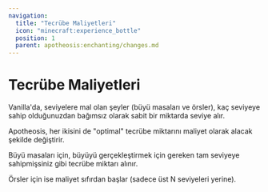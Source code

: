 ```yaml
---
navigation:
  title: "Tecrübe Maliyetleri"
  icon: "minecraft:experience_bottle"
  position: 1
  parent: apotheosis:enchanting/changes.md
---
```


# Tecrübe Maliyetleri

Vanilla'da, seviyelere mal olan şeyler (büyü masaları ve örsler), kaç seviyeye sahip olduğunuzdan bağımsız olarak sabit bir miktarda seviye alır.

Apotheosis, her ikisini de "optimal" tecrübe miktarını maliyet olarak alacak şekilde değiştirir.

Büyü masaları için, büyüyü gerçekleştirmek için gereken tam seviyeye sahipmişsiniz gibi tecrübe miktarı alınır.

Örsler için ise maliyet sıfırdan başlar (sadece üst N seviyeleri yerine).

